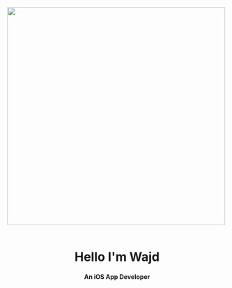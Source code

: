 <img src="https://user-images.githubusercontent.com/74038190/225813708-98b745f2-7d22-48cf-9150-083f1b00d6c9.gif" width="500">
<br><br>

<h1 align="center">Hello I'm Wajd </h1>
<h4 align="center">An iOS App Developer</h4>
